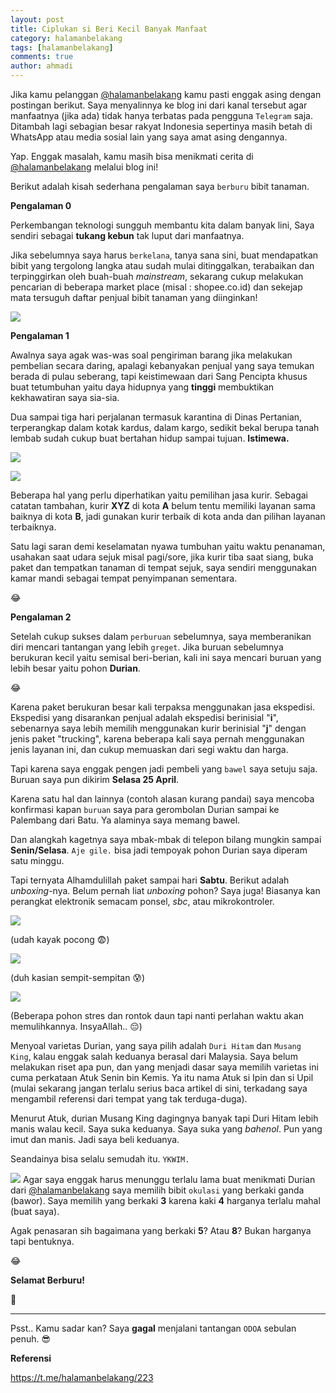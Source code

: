 ```yaml
---
layout: post
title: Ciplukan si Beri Kecil Banyak Manfaat
category: halamanbelakang
tags: [halamanbelakang]
comments: true
author: ahmadi
---
```


Jika kamu pelanggan [@halamanbelakang](https://t.me/halamanbelakang) kamu pasti enggak asing dengan postingan berikut. Saya menyalinnya ke blog ini dari kanal tersebut agar manfaatnya (jika ada) tidak hanya terbatas pada pengguna `Telegram` saja. 
Ditambah lagi sebagian besar rakyat Indonesia sepertinya masih betah di WhatsApp atau media sosial lain yang saya amat asing dengannya. 

Yap. Enggak masalah, kamu masih bisa menikmati cerita di  [@halamanbelakang](https://t.me/halamanbelakang)  melalui blog ini!

Berikut adalah kisah sederhana pengalaman saya `berburu` bibit tanaman.

**Pengalaman 0**

Perkembangan teknologi sungguh membantu kita dalam banyak lini, 
Saya sendiri sebagai **tukang kebun** tak luput dari manfaatnya. 

Jika sebelumnya saya harus `berkelana`, tanya sana sini, buat mendapatkan bibit yang tergolong langka atau sudah mulai ditinggalkan, terabaikan dan terpinggirkan oleh buah-buah *mainstream*, sekarang cukup melakukan pencarian di beberapa market place (misal : shopee.co.id) dan sekejap mata tersuguh daftar penjual bibit tanaman yang diinginkan!

![](/img/bru-titik.jpg) 

**Pengalaman 1**

Awalnya saya agak was-was soal pengiriman barang jika melakukan pembelian secara daring, apalagi kebanyakan penjual yang saya temukan berada di pulau seberang, tapi keistimewaan dari Sang Pencipta khusus buat tetumbuhan yaitu daya hidupnya yang **tinggi** membuktikan kekhawatiran saya sia-sia. 

Dua sampai tiga hari perjalanan  termasuk karantina di Dinas Pertanian, terperangkap dalam kotak kardus, dalam kargo, sedikit bekal berupa tanah lembab sudah cukup buat bertahan hidup sampai tujuan. **Istimewa.**

![](/img/bru-paket1a.jpg) 

![](/img/bru-paket1b.jpg) 

Beberapa hal yang perlu diperhatikan yaitu pemilihan jasa kurir. Sebagai catatan tambahan, kurir **XYZ** di kota **A** belum tentu memiliki layanan sama baiknya di kota **B**, jadi gunakan kurir terbaik di kota anda dan pilihan layanan terbaiknya. 

Satu lagi saran demi keselamatan nyawa tumbuhan yaitu waktu penanaman, usahakan saat udara sejuk misal pagi/sore, jika kurir tiba saat siang, buka paket dan tempatkan tanaman di tempat sejuk, saya sendiri menggunakan kamar mandi sebagai tempat penyimpanan sementara. 

😂

**Pengalaman 2**

Setelah cukup sukses dalam `perburuan` sebelumnya, saya memberanikan diri mencari tantangan yang lebih `greget`. Jika buruan sebelumnya berukuran kecil yaitu semisal beri-berian, kali ini saya mencari buruan yang lebih besar yaitu pohon **Durian**.

😂

Karena paket berukuran besar kali terpaksa menggunakan jasa ekspedisi. Ekspedisi yang disarankan penjual adalah ekspedisi berinisial "**i**", sebenarnya saya lebih memilih menggunakan kurir berinisial "**j**" dengan jenis paket "trucking", karena beberapa kali saya pernah menggunakan jenis layanan ini, dan cukup memuaskan dari segi waktu dan harga.

Tapi karena saya enggak pengen jadi pembeli yang `bawel` saya setuju saja. Buruan saya pun dikirim **Selasa 25 April**.

Karena satu hal dan lainnya (contoh alasan kurang pandai) saya mencoba konfirmasi kapan `buruan` saya para gerombolan Durian sampai ke Palembang dari Batu. Ya alaminya saya memang bawel.

Dan alangkah kagetnya saya mbak-mbak di telepon bilang mungkin sampai **Senin/Selasa**. `Aje gile.` bisa jadi tempoyak pohon Durian saya diperam satu minggu.

Tapi ternyata Alhamdulillah paket sampai hari **Sabtu**. Berikut adalah *unboxing*-nya. Belum pernah liat *unboxing* pohon? Saya juga! Biasanya kan perangkat elektronik semacam ponsel, *sbc*, atau mikrokontroler. 

![](/img/bru-paket2a.jpg) 

(udah kayak pocong 😨)

![](/img/bru-paket2b.jpg)

(duh kasian sempit-sempitan 😰)

![](/img/bru-paket2c.jpg)

(Beberapa pohon stres dan rontok daun tapi nanti perlahan waktu akan memulihkannya. InsyaAllah.. 
😔)

Menyoal varietas Durian, yang saya pilih adalah `Duri Hitam` dan `Musang King`, kalau enggak salah keduanya berasal dari Malaysia. Saya belum melakukan riset apa pun, dan yang menjadi dasar saya memilih varietas ini cuma perkataan Atuk Senin bin Kemis. Ya itu nama Atuk si Ipin dan si Upil (mulai sekarang jangan terlalu serius baca artikel di sini, terkadang saya mengambil referensi dari tempat yang tak terduga-duga). 

Menurut Atuk, durian Musang King dagingnya banyak tapi Duri Hitam lebih manis walau kecil. Saya suka keduanya. Saya suka yang *bahenol*. Pun yang imut dan manis. Jadi saya beli keduanya. 

Seandainya bisa selalu semudah itu. `YKWIM.` 

![](/img/bru-bawor.jpg)
Agar saya enggak harus menunggu terlalu lama buat menikmati Durian dari [@halamanbelakang](https://t.me/halamanbelakang) saya memilih bibit `okulasi` yang berkaki ganda (bawor). Saya memilih yang berkaki **3** karena kaki **4** harganya terlalu mahal (buat saya). 

Agak penasaran sih bagaimana yang berkaki **5**? Atau **8**? Bukan harganya tapi bentuknya. 

😂

**Selamat Berburu!**

😤

---

Psst.. 
Kamu sadar kan? 
Saya **gagal** menjalani tantangan `ODOA` sebulan penuh. 
😎

**Referensi**

<https://t.me/halamanbelakang/223>